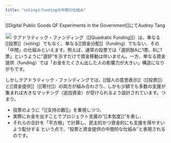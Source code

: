 ```yaml
---
title: "votingとfundingの中間の仕組み"
---
```


[[Digital Public Goods QF Experiments in the Government]]にてAudrey Tang

<img src='https://scrapbox.io/api/pages/nishio/o1 Pro/icon' alt='o1 Pro.icon' height="19.5"/>
クアドラティック・ファンディング（[[Quadratic Funding]]）は、単なる[[投票]]（voting）でもなく、単なる[[資金分配]]（funding）でもない、その「中間」の仕組みといえます。例えば、通常の投票では「選択肢Aに1票、Bに1票」というように“選好”を示すだけで資金移動は伴いません。一方、単なる資金提供（funding）では「お金をたくさん出した人の影響力が大きい」構造になりがちです。

しかしクアドラティック・ファンディングでは、[[個人の意思表示]]（[[投票]]）と[[資金提供]]（[[寄付]]）の両方が組み合わさり、しかも少額でも多数の支援が集まれば大きなマッチング（追加資金）が受けられるよう設計されています。つまり、
- 投票のように「[[支持の数]]」を重視しつつ、
- 実際にお金を出すことでプロジェクト支援の“[[本気度]]”を表し、
- それらの合計を「平方根」で計算し、民主的かつ資金的にも支援を得やすいよう配分する
という点で、“投票と資金提供の中間的な仕組み”と表現されるのです。